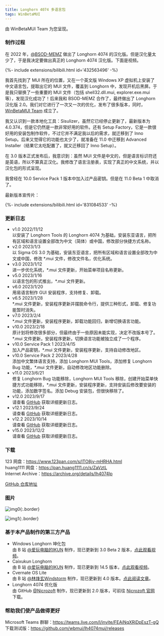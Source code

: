```yaml
---
title: Longhorn 4074 多语言包
tags: WinBetaMUI
---
```


由 WinBetaMUI Team 为您呈现。
<!--more-->

### 制作过程

在 2022 年，[@BSOD-MEMZ](https://space.bilibili.com/1975308950) 做出了 Longhorn 4074 的汉化版。但是汉化量太少了，于是我决定要做出真正的 Longhorn 4074 汉化版。下面是视频。

<div>{%- include extensions/bilibili.html id='432563496' -%}</div>

我首先找到了 MUI 所在的位置，又在一个英文版 Windows XP 虚拟机上安装了中文语言包，提取出它的 MUI 文件，覆盖到 Longhorn 中，发现开机后黑屏。于是我只替换了一些重要的 MUI 文件（包括 shell32.dll.mui, explorer.exe.mui 等），发现汉化成功了！后来我和 BSOD-MEMZ 合作了，最终做出了 Longhorn 汉化版 2.0。我们对它进行了一次又一次的优化，发布了很多版本，同时，[WinBetaMUI Team](/winbetamui) 成立了。

我又认识到一款本地化工具：Sisulizer，虽然它已经停止更新了，最新版本为 4.0.374，但是它仍然是一款非常好用的软件。还有 Setup Factory，它是一款很好用的安装包制作软件，不过它并不满足我以后的需求，就迁移到了 Inno Setup。后来又觉得它的功能也太少了，就准备在 11.0 中迁移到 Advanced Installer（结果它太吃配置了，就又迁移回了 Inno Setup）。

在 3.0 版本正式发布后，我意识到：虽然 MUI 文件是中文的，但是语言标识符还是英语，所以不算真正汉化。我修改了语言注册表，实现了真正的中文系统，并以汉化包的形式呈现。

我曾经在 10.0 Service Pack 1 版本中加入过产品密钥。但是在 11.0 Beta 1 中取消了。

最新版本宣传片：

<div>{%- include extensions/bilibili.html id='831084533' -%}</div>

### 更新日志

- v1.0  2022/11/12<br>
  以安装了 Longhorn Tools 的 Longhorn 4074 为基础，安装东亚语言，把所有区域和语言设置全部改为中文（简体）或中国，修改部分快捷方式名称。
- v2.0  2023/1/3<br>
  以 Sigma OS 3.0 为基础，安装东亚语言，把所有区域和语言设置全部改为中文或中国，修改 *.mui 文件，修改文件名，优化系统。
- v3.0  2023/1/12<br>
  进一步优化系统，*.mui 文件更新，开始菜单项目名称更新。
- v5.0  2023/1/16<br>
  以语言包的形式推出，*.mui 文件更新。
- v6.0  2023/1/20<br>
  用易语言制作 GUI 安装程序，支持修复、卸载。
- v6.5  2023/1/28<br>
  *.mui 文件更新，安装程序更新并摆脱命令行，提供三种形式，卸载、修复功能暂时消失。
- v7.0 2023/2/4<br>
  *.mui 文件更新，安装程序更新，卸载功能回归，新增切换语言功能。
- v10.0  2023/2/18<br>
  原计划将修改很多部分，但最终由于一些原因未能实现，决定不改版本号了。*.mui 文件更新，安装程序更新，切换语言功能被独立成了一个程序。
- v10.0 Service Pack 1 2023/4/15<br>
  加入产品密钥，*.mui 文件更新，安装程序更新，支持自动修改地区。
- v10.0 Service Pack 2 2023/4/28<br>
  添加中文繁体语言支持，添加 Longhorn MUI Tools，添加修复 Longhorn Bug 功能，*.mui 文件更新，自动修改地区功能删除。
- v11.0 2023/6/21<br>修复 Longhorn Bug 功能移除，Longhorn MUI Tools 移除，创建开始菜单快捷方式功能移除，*.mui 文件更新，安装程序更新，支持安装后修改要安装的功能，添加数字签名。添加 Debug 安装包，但很快移除了。
- v12.0 2023/9/17<br>请查看 [GitHub](https://github.com/wbmui/lh4074mui/releases/tag/v12.0) 获取详细更新日志。
- v12.1 2023/9/24<br>请查看 [GitHub](https://github.com/wbmui/lh4074mui/releases/tag/v12.1) 获取详细更新日志。
- v12.2 2023/10/14<br>请查看 [GitHub](https://github.com/wbmui/lh4074mui/releases/tag/v12.2) 获取详细更新日志。
- v15.0 2023/12/2<br>请查看 [GitHub](https://github.com/wbmui/lh4074mui/releases/tag/v15.0) 获取详细更新日志。

### 下载

123 网盘：https://www.123pan.com/s/lTO8jv-mHRHA.html<br>
huang1111 网盘：https://pan.huang1111.cn/s/ZaVztL<br>Internet Archive：https://archive.org/details/lh4074lp

[GitHub 仓库地址](https://github.com/wbmui/lh4074mui)

### 图片

![img0](https://github.com/winbetauser/winbetauser.github.io/raw/main/images/lh-4074-mui-img0.png){:.border}

![img1](https://github.com/winbetauser/winbetauser.github.io/raw/main/images/lh-4074-mui-img1.png){:.border}

### 基于本产品制作的第三方产品

- Windows Longhorn 坤化包<br>
  由 B 站 [@爱玩电脑的IKUN](https://space.bilibili.com/1691501497) 制作，现已更新到 3.0 Beta 2 版本，[点此观看视频](https://www.bilibili.com/video/BV13h411G7rV)。
- Caixukun Longhorn<br>
  由 B 站 [@爱玩电脑的IKUN](https://space.bilibili.com/1691501497) 制作，现已更新到 14.5 版本，[点此观看视频](https://www.bilibili.com/video/BV1CM411e7Lg)。
- Cvernate OS Lite<br>
  由 B 站 [@林烽玄Windstorm](https://space.bilibili.com/1171551865) 制作，现已更新到 4.0 版本。[点此阅读文章](https://www.bilibili.com/read/cv30156896)。
- Longhorn 4074 优化版<br>由 GitHub [@Nicrozoft](https://github.com/nicrozoft) 制作，现已更新到 2.0 版本，可前往 [Nicrozoft 官网](http://nicrozoft.github.io/winlh4074.html)下载。

### 帮助我们使产品做得更好

Microsoft Teams 群聊：https://teams.live.com/l/invite/FEAiNqXRjDpEszT-gQ<br>下载测试版：https://github.com/wbmui/lh4074mui/releases
